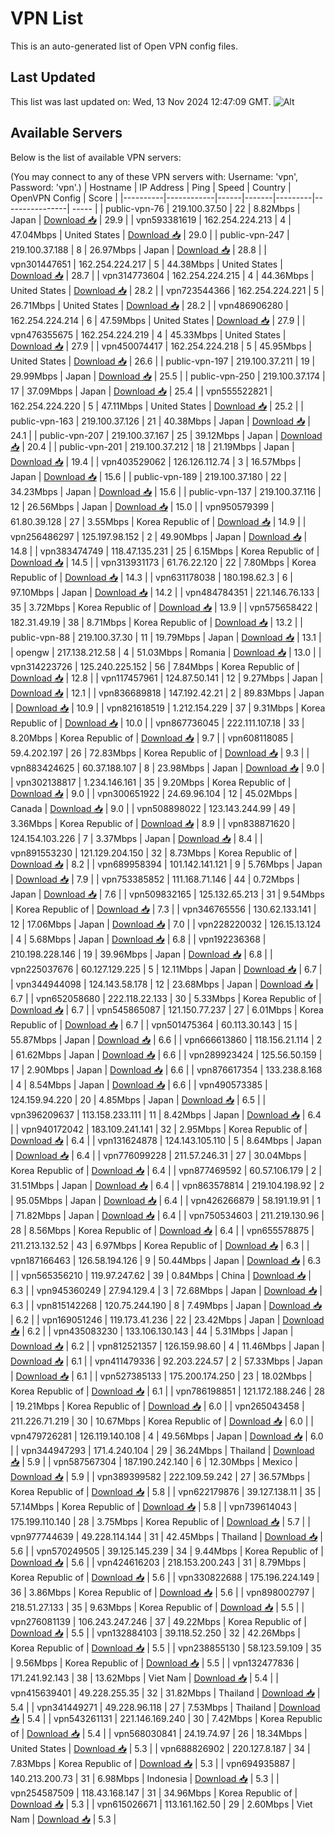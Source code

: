 # VPN List

This is an auto-generated list of Open VPN config files.

## Last Updated

This list was last updated on: Wed, 13 Nov 2024 12:47:09 GMT.
![Alt](https://repobeats.axiom.co/api/embed/186b98318ef1479477931607c1ad7d823f12451f.svg "Repobeats analytics image")

## Available Servers

Below is the list of available VPN servers:

(You may connect to any of these VPN servers with: Username: 'vpn', Password: 'vpn'.)
| Hostname | IP Address | Ping | Speed | Country | OpenVPN Config | Score |
|----------|------------|------|-------|---------|----------------| ----- |
| public-vpn-76 | 219.100.37.50 | 22 | 8.82Mbps | Japan | [Download 📥](./configs/server_0_JP.ovpn) | 29.9 |
| vpn593381619 | 162.254.224.213 | 4 | 47.04Mbps | United States | [Download 📥](./configs/server_1_US.ovpn) | 29.0 |
| public-vpn-247 | 219.100.37.188 | 8 | 26.97Mbps | Japan | [Download 📥](./configs/server_2_JP.ovpn) | 28.8 |
| vpn301447651 | 162.254.224.217 | 5 | 44.38Mbps | United States | [Download 📥](./configs/server_3_US.ovpn) | 28.7 |
| vpn314773604 | 162.254.224.215 | 4 | 44.36Mbps | United States | [Download 📥](./configs/server_4_US.ovpn) | 28.2 |
| vpn723544366 | 162.254.224.221 | 5 | 26.71Mbps | United States | [Download 📥](./configs/server_5_US.ovpn) | 28.2 |
| vpn486906280 | 162.254.224.214 | 6 | 47.59Mbps | United States | [Download 📥](./configs/server_6_US.ovpn) | 27.9 |
| vpn476355675 | 162.254.224.219 | 4 | 45.33Mbps | United States | [Download 📥](./configs/server_7_US.ovpn) | 27.9 |
| vpn450074417 | 162.254.224.218 | 5 | 45.95Mbps | United States | [Download 📥](./configs/server_8_US.ovpn) | 26.6 |
| public-vpn-197 | 219.100.37.211 | 19 | 29.99Mbps | Japan | [Download 📥](./configs/server_9_JP.ovpn) | 25.5 |
| public-vpn-250 | 219.100.37.174 | 17 | 37.09Mbps | Japan | [Download 📥](./configs/server_10_JP.ovpn) | 25.4 |
| vpn555522821 | 162.254.224.220 | 5 | 47.11Mbps | United States | [Download 📥](./configs/server_11_US.ovpn) | 25.2 |
| public-vpn-163 | 219.100.37.126 | 21 | 40.38Mbps | Japan | [Download 📥](./configs/server_12_JP.ovpn) | 24.1 |
| public-vpn-207 | 219.100.37.167 | 25 | 39.12Mbps | Japan | [Download 📥](./configs/server_13_JP.ovpn) | 20.4 |
| public-vpn-201 | 219.100.37.212 | 18 | 21.19Mbps | Japan | [Download 📥](./configs/server_14_JP.ovpn) | 19.4 |
| vpn403529062 | 126.126.112.74 | 3 | 16.57Mbps | Japan | [Download 📥](./configs/server_15_JP.ovpn) | 15.6 |
| public-vpn-189 | 219.100.37.180 | 22 | 34.23Mbps | Japan | [Download 📥](./configs/server_16_JP.ovpn) | 15.6 |
| public-vpn-137 | 219.100.37.116 | 12 | 26.56Mbps | Japan | [Download 📥](./configs/server_17_JP.ovpn) | 15.0 |
| vpn950579399 | 61.80.39.128 | 27 | 3.55Mbps | Korea Republic of | [Download 📥](./configs/server_18_KR.ovpn) | 14.9 |
| vpn256486297 | 125.197.98.152 | 2 | 49.90Mbps | Japan | [Download 📥](./configs/server_19_JP.ovpn) | 14.8 |
| vpn383474749 | 118.47.135.231 | 25 | 6.15Mbps | Korea Republic of | [Download 📥](./configs/server_20_KR.ovpn) | 14.5 |
| vpn313931173 | 61.76.22.120 | 22 | 7.80Mbps | Korea Republic of | [Download 📥](./configs/server_21_KR.ovpn) | 14.3 |
| vpn631178038 | 180.198.62.3 | 6 | 97.10Mbps | Japan | [Download 📥](./configs/server_22_JP.ovpn) | 14.2 |
| vpn484784351 | 221.146.76.133 | 35 | 3.72Mbps | Korea Republic of | [Download 📥](./configs/server_23_KR.ovpn) | 13.9 |
| vpn575658422 | 182.31.49.19 | 38 | 8.71Mbps | Korea Republic of | [Download 📥](./configs/server_24_KR.ovpn) | 13.2 |
| public-vpn-88 | 219.100.37.30 | 11 | 19.79Mbps | Japan | [Download 📥](./configs/server_25_JP.ovpn) | 13.1 |
| opengw | 217.138.212.58 | 4 | 51.03Mbps | Romania | [Download 📥](./configs/server_26_RO.ovpn) | 13.0 |
| vpn314223726 | 125.240.225.152 | 56 | 7.84Mbps | Korea Republic of | [Download 📥](./configs/server_27_KR.ovpn) | 12.8 |
| vpn117457961 | 124.87.50.141 | 12 | 9.27Mbps | Japan | [Download 📥](./configs/server_28_JP.ovpn) | 12.1 |
| vpn836689818 | 147.192.42.21 | 2 | 89.83Mbps | Japan | [Download 📥](./configs/server_29_JP.ovpn) | 10.9 |
| vpn821618519 | 1.212.154.229 | 37 | 9.31Mbps | Korea Republic of | [Download 📥](./configs/server_30_KR.ovpn) | 10.0 |
| vpn867736045 | 222.111.107.18 | 33 | 8.20Mbps | Korea Republic of | [Download 📥](./configs/server_31_KR.ovpn) | 9.7 |
| vpn608118085 | 59.4.202.197 | 26 | 72.83Mbps | Korea Republic of | [Download 📥](./configs/server_32_KR.ovpn) | 9.3 |
| vpn883424625 | 60.37.188.107 | 8 | 23.98Mbps | Japan | [Download 📥](./configs/server_33_JP.ovpn) | 9.0 |
| vpn302138817 | 1.234.146.161 | 35 | 9.20Mbps | Korea Republic of | [Download 📥](./configs/server_34_KR.ovpn) | 9.0 |
| vpn300651922 | 24.69.96.104 | 12 | 45.02Mbps | Canada | [Download 📥](./configs/server_35_CA.ovpn) | 9.0 |
| vpn508898022 | 123.143.244.99 | 49 | 3.36Mbps | Korea Republic of | [Download 📥](./configs/server_36_KR.ovpn) | 8.9 |
| vpn838871620 | 124.154.103.226 | 7 | 3.37Mbps | Japan | [Download 📥](./configs/server_37_JP.ovpn) | 8.4 |
| vpn891553230 | 121.129.204.150 | 32 | 8.73Mbps | Korea Republic of | [Download 📥](./configs/server_38_KR.ovpn) | 8.2 |
| vpn689958394 | 101.142.141.121 | 9 | 5.76Mbps | Japan | [Download 📥](./configs/server_39_JP.ovpn) | 7.9 |
| vpn753385852 | 111.168.71.146 | 44 | 0.72Mbps | Japan | [Download 📥](./configs/server_40_JP.ovpn) | 7.6 |
| vpn509832165 | 125.132.65.213 | 31 | 9.54Mbps | Korea Republic of | [Download 📥](./configs/server_41_KR.ovpn) | 7.3 |
| vpn346765556 | 130.62.133.141 | 12 | 17.06Mbps | Japan | [Download 📥](./configs/server_42_JP.ovpn) | 7.0 |
| vpn228220032 | 126.15.13.124 | 4 | 5.68Mbps | Japan | [Download 📥](./configs/server_43_JP.ovpn) | 6.8 |
| vpn192236368 | 210.198.228.146 | 19 | 39.96Mbps | Japan | [Download 📥](./configs/server_44_JP.ovpn) | 6.8 |
| vpn225037676 | 60.127.129.225 | 5 | 12.11Mbps | Japan | [Download 📥](./configs/server_45_JP.ovpn) | 6.7 |
| vpn344944098 | 124.143.58.178 | 12 | 23.68Mbps | Japan | [Download 📥](./configs/server_46_JP.ovpn) | 6.7 |
| vpn652058680 | 222.118.22.133 | 30 | 5.33Mbps | Korea Republic of | [Download 📥](./configs/server_47_KR.ovpn) | 6.7 |
| vpn545865087 | 121.150.77.237 | 27 | 6.01Mbps | Korea Republic of | [Download 📥](./configs/server_48_KR.ovpn) | 6.7 |
| vpn501475364 | 60.113.30.143 | 15 | 55.87Mbps | Japan | [Download 📥](./configs/server_49_JP.ovpn) | 6.6 |
| vpn666613860 | 118.156.21.114 | 2 | 61.62Mbps | Japan | [Download 📥](./configs/server_50_JP.ovpn) | 6.6 |
| vpn289923424 | 125.56.50.159 | 17 | 2.90Mbps | Japan | [Download 📥](./configs/server_51_JP.ovpn) | 6.6 |
| vpn876617354 | 133.238.8.168 | 4 | 8.54Mbps | Japan | [Download 📥](./configs/server_52_JP.ovpn) | 6.6 |
| vpn490573385 | 124.159.94.220 | 20 | 4.85Mbps | Japan | [Download 📥](./configs/server_53_JP.ovpn) | 6.5 |
| vpn396209637 | 113.158.233.111 | 11 | 8.42Mbps | Japan | [Download 📥](./configs/server_54_JP.ovpn) | 6.4 |
| vpn940172042 | 183.109.241.141 | 32 | 2.95Mbps | Korea Republic of | [Download 📥](./configs/server_55_KR.ovpn) | 6.4 |
| vpn131624878 | 124.143.105.110 | 5 | 8.64Mbps | Japan | [Download 📥](./configs/server_56_JP.ovpn) | 6.4 |
| vpn776099228 | 211.57.246.31 | 27 | 30.04Mbps | Korea Republic of | [Download 📥](./configs/server_57_KR.ovpn) | 6.4 |
| vpn877469592 | 60.57.106.179 | 2 | 31.51Mbps | Japan | [Download 📥](./configs/server_58_JP.ovpn) | 6.4 |
| vpn863578814 | 219.104.198.92 | 2 | 95.05Mbps | Japan | [Download 📥](./configs/server_59_JP.ovpn) | 6.4 |
| vpn426266879 | 58.191.19.91 | 1 | 71.82Mbps | Japan | [Download 📥](./configs/server_60_JP.ovpn) | 6.4 |
| vpn750534603 | 211.219.130.96 | 28 | 8.56Mbps | Korea Republic of | [Download 📥](./configs/server_61_KR.ovpn) | 6.4 |
| vpn655578875 | 211.213.132.52 | 43 | 6.97Mbps | Korea Republic of | [Download 📥](./configs/server_62_KR.ovpn) | 6.3 |
| vpn187166463 | 126.58.194.126 | 9 | 50.44Mbps | Japan | [Download 📥](./configs/server_63_JP.ovpn) | 6.3 |
| vpn565356210 | 119.97.247.62 | 39 | 0.84Mbps | China | [Download 📥](./configs/server_64_CN.ovpn) | 6.3 |
| vpn945360249 | 27.94.129.4 | 3 | 72.68Mbps | Japan | [Download 📥](./configs/server_65_JP.ovpn) | 6.3 |
| vpn815142268 | 120.75.244.190 | 8 | 7.49Mbps | Japan | [Download 📥](./configs/server_66_JP.ovpn) | 6.2 |
| vpn169051246 | 119.173.41.236 | 22 | 23.42Mbps | Japan | [Download 📥](./configs/server_67_JP.ovpn) | 6.2 |
| vpn435083230 | 133.106.130.143 | 44 | 5.31Mbps | Japan | [Download 📥](./configs/server_68_JP.ovpn) | 6.2 |
| vpn812521357 | 126.159.98.60 | 4 | 11.46Mbps | Japan | [Download 📥](./configs/server_69_JP.ovpn) | 6.1 |
| vpn411479336 | 92.203.224.57 | 2 | 57.33Mbps | Japan | [Download 📥](./configs/server_70_JP.ovpn) | 6.1 |
| vpn527385133 | 175.200.174.250 | 23 | 18.02Mbps | Korea Republic of | [Download 📥](./configs/server_71_KR.ovpn) | 6.1 |
| vpn786198851 | 121.172.188.246 | 28 | 19.21Mbps | Korea Republic of | [Download 📥](./configs/server_72_KR.ovpn) | 6.0 |
| vpn265043458 | 211.226.71.219 | 30 | 10.67Mbps | Korea Republic of | [Download 📥](./configs/server_73_KR.ovpn) | 6.0 |
| vpn479726281 | 126.119.140.108 | 4 | 49.56Mbps | Japan | [Download 📥](./configs/server_74_JP.ovpn) | 6.0 |
| vpn344947293 | 171.4.240.104 | 29 | 36.24Mbps | Thailand | [Download 📥](./configs/server_75_TH.ovpn) | 5.9 |
| vpn587567304 | 187.190.242.140 | 6 | 12.30Mbps | Mexico | [Download 📥](./configs/server_76_MX.ovpn) | 5.9 |
| vpn389399582 | 222.109.59.242 | 27 | 36.57Mbps | Korea Republic of | [Download 📥](./configs/server_77_KR.ovpn) | 5.8 |
| vpn622179876 | 39.127.138.11 | 35 | 57.14Mbps | Korea Republic of | [Download 📥](./configs/server_78_KR.ovpn) | 5.8 |
| vpn739614043 | 175.199.110.140 | 28 | 3.75Mbps | Korea Republic of | [Download 📥](./configs/server_79_KR.ovpn) | 5.7 |
| vpn977744639 | 49.228.114.144 | 31 | 42.45Mbps | Thailand | [Download 📥](./configs/server_80_TH.ovpn) | 5.6 |
| vpn570249505 | 39.125.145.239 | 34 | 9.44Mbps | Korea Republic of | [Download 📥](./configs/server_81_KR.ovpn) | 5.6 |
| vpn424616203 | 218.153.200.243 | 31 | 8.79Mbps | Korea Republic of | [Download 📥](./configs/server_82_KR.ovpn) | 5.6 |
| vpn330822688 | 175.196.224.149 | 36 | 3.86Mbps | Korea Republic of | [Download 📥](./configs/server_83_KR.ovpn) | 5.6 |
| vpn898002797 | 218.51.27.133 | 35 | 9.63Mbps | Korea Republic of | [Download 📥](./configs/server_84_KR.ovpn) | 5.5 |
| vpn276081139 | 106.243.247.246 | 37 | 49.22Mbps | Korea Republic of | [Download 📥](./configs/server_85_KR.ovpn) | 5.5 |
| vpn132884103 | 39.118.52.250 | 32 | 42.26Mbps | Korea Republic of | [Download 📥](./configs/server_86_KR.ovpn) | 5.5 |
| vpn238855130 | 58.123.59.109 | 35 | 9.56Mbps | Korea Republic of | [Download 📥](./configs/server_87_KR.ovpn) | 5.5 |
| vpn132477836 | 171.241.92.143 | 38 | 13.62Mbps | Viet Nam | [Download 📥](./configs/server_88_VN.ovpn) | 5.4 |
| vpn415639401 | 49.228.255.35 | 32 | 31.82Mbps | Thailand | [Download 📥](./configs/server_89_TH.ovpn) | 5.4 |
| vpn341449271 | 49.228.96.118 | 27 | 7.53Mbps | Thailand | [Download 📥](./configs/server_90_TH.ovpn) | 5.4 |
| vpn543261131 | 221.146.169.240 | 30 | 7.42Mbps | Korea Republic of | [Download 📥](./configs/server_91_KR.ovpn) | 5.4 |
| vpn568030841 | 24.19.74.97 | 26 | 18.34Mbps | United States | [Download 📥](./configs/server_92_US.ovpn) | 5.3 |
| vpn688826902 | 220.127.8.187 | 34 | 7.83Mbps | Korea Republic of | [Download 📥](./configs/server_93_KR.ovpn) | 5.3 |
| vpn694935887 | 140.213.200.73 | 31 | 6.98Mbps | Indonesia | [Download 📥](./configs/server_94_ID.ovpn) | 5.3 |
| vpn254587509 | 118.43.168.147 | 31 | 34.96Mbps | Korea Republic of | [Download 📥](./configs/server_95_KR.ovpn) | 5.3 |
| vpn615026671 | 113.161.162.50 | 29 | 2.60Mbps | Viet Nam | [Download 📥](./configs/server_96_VN.ovpn) | 5.3 |
